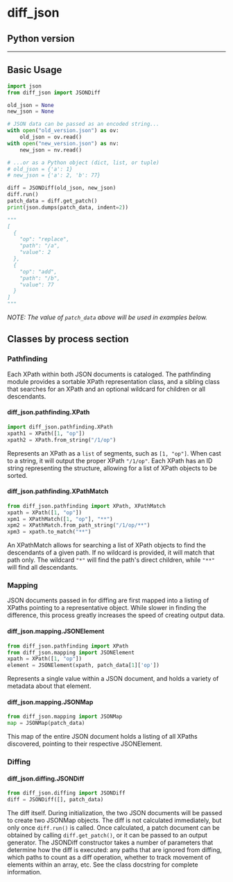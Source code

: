 # diff_json

## Python version

---

## Basic Usage

```python
import json
from diff_json import JSONDiff

old_json = None
new_json = None

# JSON data can be passed as an encoded string...
with open("old_version.json") as ov:
    old_json = ov.read()
with open("new_version.json") as nv:
    new_json = nv.read()

# ...or as a Python object (dict, list, or tuple)
# old_json = {'a': 1}
# new_json = {'a': 2, 'b': 77}

diff = JSONDiff(old_json, new_json)
diff.run()
patch_data = diff.get_patch()
print(json.dumps(patch_data, indent=2))

"""
[
  {
    "op": "replace",
    "path": "/a",
    "value": 2
  },
  {
    "op": "add",
    "path": "/b",
    "value": 77
  }
]
"""
```

*NOTE: The value of `patch_data` above will be used in examples below.*

## Classes by process section

### Pathfinding

Each XPath within both JSON documents is cataloged. The pathfinding module provides a sortable XPath representation
class, and a sibling class that searches for an XPath and an optional wildcard for children or all descendants.

#### diff_json.pathfinding.XPath

```python
import diff_json.pathfinding.XPath
xpath1 = XPath([1, "op"])
xpath2 = XPath.from_string("/1/op")
```

Represents an XPath as a `list` of segments, such as `[1, "op"]`. When cast to a string, it will output the proper XPath
`"/1/op"`. Each XPath has an ID string representing the structure, allowing for a list of XPath objects to be sorted.

#### diff_json.pathfinding.XPathMatch

```python
from diff_json.pathfinding import XPath, XPathMatch
xpath = XPath([1, "op"])
xpm1 = XPathMatch([1, "op"], "**")
xpm2 = XPathMatch.from_path_string("/1/op/**")
xpm3 = xpath.to_match("**")
```

An XPathMatch allows for searching a list of XPath objects to find the descendants of a given path. If no wildcard is
provided, it will match that path only. The wildcard `"*"` will find the path's direct children, while `"**"` will find
all descendants.

### Mapping

JSON documents passed in for diffing are first mapped into a listing of XPaths pointing to a representative object.
While slower in finding the difference, this process greatly increases the speed of creating output data.

#### diff_json.mapping.JSONElement

```python
from diff_json.pathfinding import XPath
from diff_json.mapping import JSONElement
xpath = XPath([1, "op"])
element = JSONElement(xpath, patch_data[1]['op'])
```

Represents a single value within a JSON document, and holds a variety of metadata about that element.

#### diff_json.mapping.JSONMap

```python
from diff_json.mapping import JSONMap
map = JSONMap(patch_data)
```

This map of the entire JSON document holds a listing of all XPaths discovered, pointing to their respective JSONElement.

### Diffing

#### diff_json.diffing.JSONDiff

```python
from diff_json.diffing import JSONDiff
diff = JSONDiff([], patch_data)
```

The diff itself. During initialization, the two JSON documents will be passed to create two JSONMap objects. The diff is
not calculated immediately, but only once `diff.run()` is called. Once calculated, a patch document can be obtained by
calling `diff.get_patch()`, or it can be passed to an output generator. The JSONDiff constructor takes a number of
parameters that determine how the diff is executed: any paths that are ignored from diffing, which paths to count
as a diff operation, whether to track movement of elements within an array, etc. See the class docstring for complete
information.
